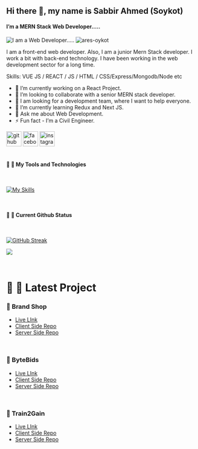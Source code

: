 ## Hi there 👋, my name is Sabbir Ahmed (Soykot)
#### I’m a MERN Stack Web Developer.....
![I am a Web Developer.....](https://i.ibb.co/chZWJTg/Gitb-Banner.png)
<span align="left"> <img src="https://komarev.com/ghpvc/?username=ares-oykot&label=Profile%20views&color=0e75b6&style=flat" alt="ares-oykot" /> </span>

I am a front-end web developer. Also, I am a junior Mern Stack developer. I work a bit with back-end technology. I have been working in the web development sector for a long time.

Skills: VUE JS / REACT / JS / HTML / CSS/Express/Mongodb/Node etc

- 🔭 I’m currently working on a React Project.
- 👯 I’m looking to collaborate with a senior MERN stack developer.
- 🤝 I am looking for a development team, where I want to help everyone.
- 🌱 I’m currently learning Redux and Next JS.
- 💬 Ask me about Web Development.
- ⚡ Fun fact - I’m a Civil Engineer.


[<img src='https://cdn.jsdelivr.net/npm/simple-icons@3.0.1/icons/github.svg' alt='github' height='40'>](https://github.com/https://github.com/ares-oykot)  [<img src='https://cdn.jsdelivr.net/npm/simple-icons@3.0.1/icons/facebook.svg' alt='facebook' height='40'>](https://www.facebook.com/https://www.facebook.com/rock.soykot.5?mibextid=ZbWKwL)  [<img src='https://cdn.jsdelivr.net/npm/simple-icons@3.0.1/icons/instagram.svg' alt='instagram' height='40'>](https://www.instagram.com/https://www.facebook.com/rock.soykot.5?mibextid=ZbWKwL/)  
</br>
#### 🔗 🚀 My Tools and Technologies

</br>

[![My Skills](https://skillicons.dev/icons?i=js,html,css,tailwind,express,nodejs,firebase,mongodb)](https://skillicons.dev)

</br>

#### 🔗 🚀 Current Github  Status

</br>

[![GitHub Streak](https://streak-stats.demolab.com/?user=Soykot-dev)](https://git.io/streak-stats)




![](http://github-profile-summary-cards.vercel.app/api/cards/profile-details?username=ares-oykot&theme=default)


</br>

# 🔗 🚀 Latest Project

### 🔗 Brand Shop
- [Live LInk](https://brand-shop-1ccf5.web.app/)
- [Client Side Repo](https://github.com/ares-oykot/brand-shop-client)
- [Server Side Repo](https://github.com/ares-oykot/brand-shop-server)
</br>

### 🔗 ByteBids
- [Live LInk](https://bytebids-eeafb.web.app/signUp)
- [Client Side Repo](https://github.com/ares-oykot/byteBids-Front-End)
- [Server Side Repo](https://github.com/ares-oykot/byteBids-Back-End)
</br>

### 🔗 Train2Gain
- [Live LInk](https://train2gain-faa42.web.app/)
- [Client Side Repo](https://github.com/ares-oykot/Train2Gain-Front-End)
- [Server Side Repo](https://github.com/ares-oykot/Train2Gain-Back-End)
